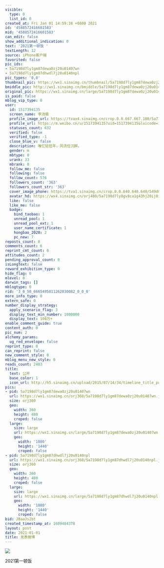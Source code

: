 ```yaml
---
visible:
  type: 0
  list_id: 0
created_at: Fri Jan 01 14:59:38 +0800 2021
id: '4588572416681583'
mid: '4588572416681583'
can_edit: false
show_additional_indication: 0
text: '2021第一顿饭 '
textLength: 12
source: iPhone客户端
favorited: false
pic_ids:
- 5a7198d7ly1gm87dewa0zj20u01407wn
- 5a7198d7ly1gm87dhwdl7j20u0140npl
pic_types: '0,0'
thumbnail_pic: https://wx1.sinaimg.cn/thumbnail/5a7198d7ly1gm87dewa0zj20u01407wn.jpg
bmiddle_pic: http://wx1.sinaimg.cn/bmiddle/5a7198d7ly1gm87dewa0zj20u01407wn.jpg
original_pic: https://wx1.sinaimg.cn/large/5a7198d7ly1gm87dewa0zj20u01407wn.jpg
is_paid: false
mblog_vip_type: 0
user:
  id: 1517394135
  screen_name: 李消极
  profile_image_url: https://tvax4.sinaimg.cn/crop.0.0.667.667.180/5a7198d7ly8gv8ca1g43hj20ij0ijgly.jpg?KID=imgbed,tva&Expires=1647260069&ssig=aqQ6bvMbuF
  profile_url: https://m.weibo.cn/u/1517394135?uid=1517394135&luicode=10000011&lfid=2304131517394135_-_WEIBO_SECOND_PROFILE_WEIBO
  statuses_count: 632
  verified: false
  verified_type: -1
  close_blue_v: false
  description: 唯忆轻狂年，风流任沉醉。
  gender: m
  mbtype: 0
  urank: 33
  mbrank: 0
  follow_me: false
  following: false
  follow_count: 576
  followers_count: '363'
  followers_count_str: '363'
  cover_image_phone: https://tva1.sinaimg.cn/crop.0.0.640.640.640/549d0121tw1egm1kjly3jj20hs0hsq4f.jpg
  avatar_hd: https://wx4.sinaimg.cn/orj480/5a7198d7ly8gv8ca1g43hj20ij0ijgly.jpg
  like: false
  like_me: false
  badge:
    bind_taobao: 1
    unread_pool: 1
    unread_pool_ext: 1
    user_name_certificate: 1
    hongbao_2020: 2
    pc_new: 7
reposts_count: 0
comments_count: 6
reprint_cmt_count: 0
attitudes_count: 2
pending_approval_count: 0
isLongText: false
reward_exhibition_type: 0
hide_flag: 0
mlevel: 0
darwin_tags: []
mblogtype: 0
rid: '3_0_50_6665495811262830082_0_0_0'
more_info_type: 0
extern_safe: 0
number_display_strategy:
  apply_scenario_flag: 3
  display_text_min_number: 1000000
  display_text: 100万+
enable_comment_guide: true
content_auth: 0
pic_num: 2
alchemy_params:
  ug_red_envelope: false
reprint_type: 0
can_reprint: false
new_comment_style: 0
mblog_menu_new_style: 0
reads_count: 2483
title:
  text: 公开
  base_color: 1
  icon_url: http://h5.sinaimg.cn/upload/2015/07/14/34/timeline_title_public_default.png
pics:
- pid: 5a7198d7ly1gm87dewa0zj20u01407wn
  url: https://wx1.sinaimg.cn/orj360/5a7198d7ly1gm87dewa0zj20u01407wn.jpg
  size: orj360
  geo:
    width: 360
    height: 480
    croped: false
  large:
    size: large
    url: https://wx1.sinaimg.cn/large/5a7198d7ly1gm87dewa0zj20u01407wn.jpg
    geo:
      width: '1080'
      height: '1440'
      croped: false
- pid: 5a7198d7ly1gm87dhwdl7j20u0140npl
  url: https://wx1.sinaimg.cn/orj360/5a7198d7ly1gm87dhwdl7j20u0140npl.jpg
  size: orj360
  geo:
    width: 360
    height: 480
    croped: false
  large:
    size: large
    url: https://wx1.sinaimg.cn/large/5a7198d7ly1gm87dhwdl7j20u0140npl.jpg
    geo:
      width: '1080'
      height: '1440'
      croped: false
bid: JBaaJs2bt
created_timestamp_at: 1609484378
layout: post
date: 2021-01-01
title: 发表微博
---
```


![](https://image.baidu.com/search/down?url=https://wx1.sinaimg.cn/large/5a7198d7ly1gm87dewa0zj20u01407wn.jpg)

2021第一顿饭 

